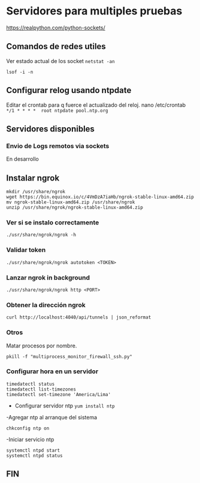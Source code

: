 # Servidores para multiples pruebas

https://realpython.com/python-sockets/

## Comandos de redes utiles
Ver estado actual de los socket
`netstat -an`

`lsof -i -n`
## Configurar relog usando ntpdate
Editar el crontab para q fuerce el actualizado del reloj.
nano /etc/crontab
`*/1 * * * *  root ntpdate pool.ntp.org`

## Servidores disponibles
### Envio de Logs remotos via sockets 
En desarrollo

## Instalar ngrok
```
mkdir /usr/share/ngrok
wget https://bin.equinox.io/c/4VmDzA7iaHb/ngrok-stable-linux-amd64.zip
mv ngrok-stable-linux-amd64.zip /usr/share/ngrok
unzip /usr/share/ngrok/ngrok-stable-linux-amd64.zip
```
### Ver si se instalo correctamente
`./usr/share/ngrok/ngrok -h`

### Validar token
`./usr/share/ngrok/ngrok autotoken <TOKEN>`

### Lanzar ngrok in background
`./usr/share/ngrok/ngrok http <PORT>`

### Obtener la dirección ngrok
`curl http://localhost:4040/api/tunnels | json_reformat`

### Otros
Matar procesos por nombre.

`pkill -f "multiprocess_monitor_firewall_ssh.py"`

### Configurar hora en un servidor
```
timedatectl status
timedatectl list-timezones
timedatectl set-timezone 'America/Lima'
```
- Configurar servidor ntp
`yum install ntp`

-Agregar ntp al arranque del sistema

`chkconfig ntp on`

-Iniciar servicio ntp 
```
systemctl ntpd start 
systemctl ntpd status
```



## FIN
